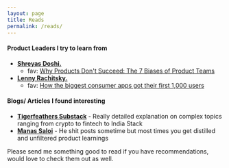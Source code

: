```yaml
---
layout: page
title: Reads
permalink: /reads/
---
```


#### Product Leaders I try to learn from

-   **[Shreyas Doshi.](https://twitter.com/shreyas)**
    -   fav: [Why Products Don't Succeed: The 7 Biases of Product Teams](https://www.linkedin.com/pulse/why-products-dont-succeed-7-biases-product-teams-shreyas-doshi/)
-   **[Lenny Rachitsky.](https://twitter.com/lennysan)**
    -   fav: [How the biggest consumer apps got their first 1,000 users](https://www.lennysnewsletter.com/p/how-the-biggest-consumer-apps-got)

#### Blogs/ Articles I found interesting

-   **[Tigerfeathers Substack](https://tigerfeathers.substack.com/)** - Really detailed explanation on complex topics ranging from crypto to fintech to India Stack
-   **[Manas Saloi](https://manassaloi.com/posts/)** - He shit posts sometime but most times you get distilled and unfiltered product learnings


Please send me something good to read if you have recommendations, would love to check them out as well.
